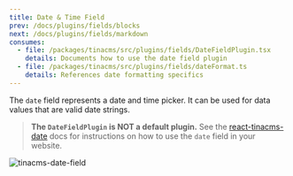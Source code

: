 ```yaml
---
title: Date & Time Field
prev: /docs/plugins/fields/blocks
next: /docs/plugins/fields/markdown
consumes:
  - file: /packages/tinacms/src/plugins/fields/DateFieldPlugin.tsx
    details: Documents how to use the date field plugin
  - file: /packages/tinacms/src/plugins/fields/dateFormat.ts
    details: References date formatting specifics
---
```


The `date` field represents a date and time picker. It can be used for data values that are valid date strings.

> **The `DateFieldPlugin` is NOT a default plugin.** See the [react-tinacms-date](/packages/react-tinacms-date) docs for instructions on how to use the `date` field in your website.

![tinacms-date-field](/img/fields/date.jpg)
